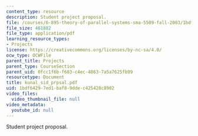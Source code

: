 ```yaml
---
content_type: resource
description: Student project proposal.
file: /courses/6-895-theory-of-parallel-systems-sma-5509-fall-2003/1bdf64297ed1baf89ddec425428c8902_kunal_sid_prpsal.pdf
file_size: 461882
file_type: application/pdf
learning_resource_types:
- Projects
license: https://creativecommons.org/licenses/by-nc-sa/4.0/
ocw_type: OCWFile
parent_title: Projects
parent_type: CourseSection
parent_uid: 0fcc1f6b-f683-c4ec-4863-7a5a7625fb99
resourcetype: Document
title: kunal_sid_prpsal.pdf
uid: 1bdf6429-7ed1-baf8-9dde-c425428c8902
video_files:
  video_thumbnail_file: null
video_metadata:
  youtube_id: null
---
```

Student project proposal.